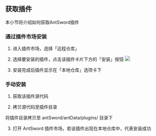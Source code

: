获取插件
---

本小节将介绍如何获取AntSword插件

### 通过插件市场安装

1. 进入插件市场，选择「远程仓库」

2. 选择要安装的插件，点击该插件卡片下方的「安装」按钮
    ![][img_get_plugin_1]
3. 安装完成后插件显示在「本地仓库」选项卡下


### 手动安装

1. 获取该插件源代码

2. 拷贝源代码至插件目录

 将插件目录拷贝至 antSword/antData/plugins/ 目录下

3. 打开 AntSword 插件市场，若该插件出现在本地仓库中，代表安装成功

[img_get_plugin_1]: http://antsword.l1n3.net/doc/plugin_store/get_plugin_1.jpg
